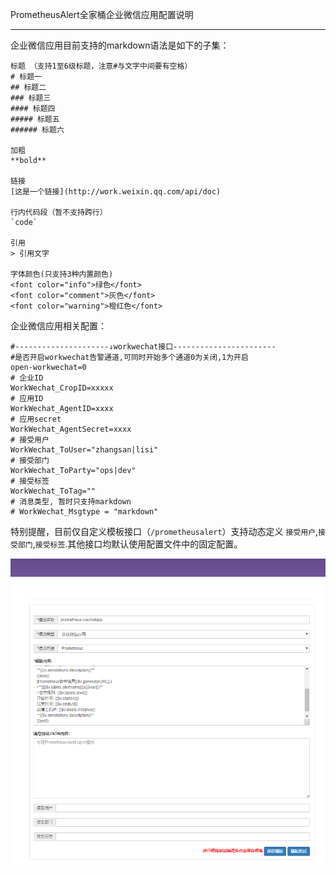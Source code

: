 PrometheusAlert全家桶企业微信应用配置说明

-----------------

企业微信应用目前支持的markdown语法是如下的子集：

```
标题 （支持1至6级标题，注意#与文字中间要有空格）
# 标题一
## 标题二
### 标题三
#### 标题四
##### 标题五
###### 标题六

加粗
**bold**

链接
[这是一个链接](http://work.weixin.qq.com/api/doc)

行内代码段（暂不支持跨行）
`code`

引用
> 引用文字

字体颜色(只支持3种内置颜色)
<font color="info">绿色</font>
<font color="comment">灰色</font>
<font color="warning">橙红色</font>
```

企业微信应用相关配置：

```
#---------------------↓workwechat接口-----------------------
#是否开启workwechat告警通道,可同时开始多个通道0为关闭,1为开启
open-workwechat=0
# 企业ID
WorkWechat_CropID=xxxxx
# 应用ID
WorkWechat_AgentID=xxxx
# 应用secret
WorkWechat_AgentSecret=xxxx
# 接受用户
WorkWechat_ToUser="zhangsan|lisi"
# 接受部门
WorkWechat_ToParty="ops|dev"
# 接受标签
WorkWechat_ToTag=""
# 消息类型, 暂时只支持markdown
# WorkWechat_Msgtype = "markdown"
```

特别提醒，目前仅自定义模板接口（`/prometheusalert`）支持动态定义 `接受用户`,`接受部门`,`接受标签`.其他接口均默认使用配置文件中的固定配置。

![workwechat1](../workwechat1.png)